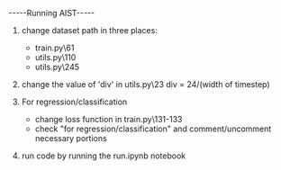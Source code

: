 -----Running AIST-----

1. change dataset path in three places:
    - train.py\61
    - utils.py\110
    - utils.py\245

2. change the value of 'div' in utils.py\23
    div = 24/(width of timestep)

3. For regression/classification
    - change loss function in train.py\131-133
    - check "for regression/classification" and comment/uncomment necessary portions

4. run code by running the run.ipynb notebook